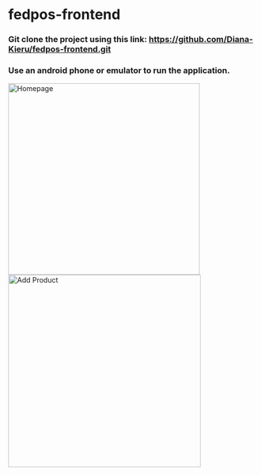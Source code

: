 # fedpos-frontend
### Git clone the project using this link: https://github.com/Diana-Kieru/fedpos-frontend.git
### Use an android phone or emulator to run the application.
<img width="387" alt="Homepage" src="https://github.com/Diana-Kieru/fedpos-frontend/assets/61355955/7601cb23-7b66-4597-9707-b069bc78ad87">
<img width="389" alt="Add Product" src="https://github.com/Diana-Kieru/fedpos-frontend/assets/61355955/6243c4eb-da50-427e-932d-9fe2693741cf">


